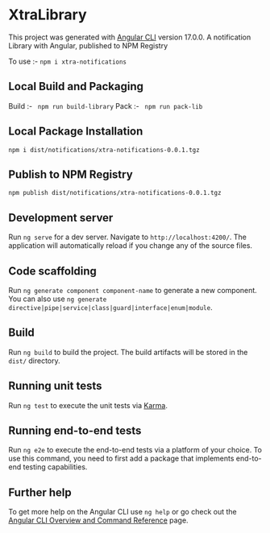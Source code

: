 # XtraLibrary

This project was generated with [Angular CLI](https://github.com/angular/angular-cli) version 17.0.0.
A notification Library with Angular, published to NPM Registry

To use :- `npm i xtra-notifications`

## Local Build and Packaging
Build :- ` npm run build-library`
Pack :- ` npm run pack-lib`

## Local Package Installation
`npm i dist/notifications/xtra-notifications-0.0.1.tgz`

## Publish to NPM Registry
`npm publish dist/notifications/xtra-notifications-0.0.1.tgz`

## Development server

Run `ng serve` for a dev server. Navigate to `http://localhost:4200/`. The application will automatically reload if you change any of the source files.

## Code scaffolding

Run `ng generate component component-name` to generate a new component. You can also use `ng generate directive|pipe|service|class|guard|interface|enum|module`.

## Build

Run `ng build` to build the project. The build artifacts will be stored in the `dist/` directory.

## Running unit tests

Run `ng test` to execute the unit tests via [Karma](https://karma-runner.github.io).

## Running end-to-end tests

Run `ng e2e` to execute the end-to-end tests via a platform of your choice. To use this command, you need to first add a package that implements end-to-end testing capabilities.

## Further help

To get more help on the Angular CLI use `ng help` or go check out the [Angular CLI Overview and Command Reference](https://angular.io/cli) page.
